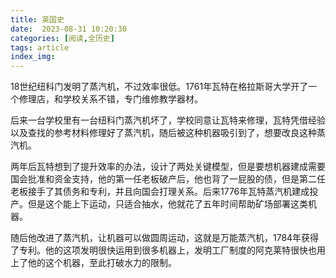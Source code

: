 ```yaml
---
title: 英国史
date:  2023-08-31 10:20:30
categories: [阅读,全历史]
tags: article
index_img: 
---
```

18世纪纽科门发明了蒸汽机，不过效率很低。1761年瓦特在格拉斯哥大学开了一个修理店，和学校关系不错，专门维修教学器材。

后来一台学校里有一台纽科门蒸汽机坏了，学校同意让瓦特来修理，瓦特凭借经验以及查找的参考材料修理好了蒸汽机，随后被这种机器吸引到了，想要改良这种蒸汽机。

两年后瓦特想到了提升效率的办法，设计了两处关键模型，但是要想机器建成需要国会批准和资金支持，他的第一任老板破产后，他也背了一屁股的债，但是第二任老板接手了其债务和专利，并且向国会打理关系。后来1776年瓦特蒸汽机建成投产。但是这个能上下运动，只适合抽水，他就花了五年时间帮助矿场部署这类机器。

随后他改进了蒸汽机，让机器可以做圆周运动，这就是万能蒸汽机，1784年获得了专利。他的这项发明很快运用到很多机器上，发明工厂制度的阿克莱特很快也用上了他的这个机器，至此打破水力的限制。